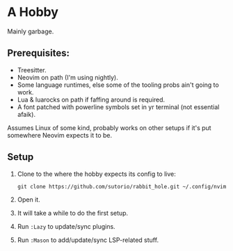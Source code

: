 # A Hobby

Mainly garbage.

## Prerequisites:

- Treesitter.
- Neovim on path (I'm using nightly).
- Some language runtimes, else some of the tooling probs ain't going to work.
- Lua & luarocks on path if faffing around is required.
- A font patched with powerline symbols set in yr terminal (not essential afaik).

Assumes Linux of some kind, probably works on other setups if it's put somewhere
Neovim expects it to be.

## Setup

1. Clone to the where the hobby expects its config to live:
    ```
    git clone https://github.com/sutorio/rabbit_hole.git ~/.config/nvim
    ```

2. Open it.
3. It will take a while to do the first setup.
4. Run `:Lazy` to update/sync plugins.
5. Run `:Mason` to add/update/sync LSP-related stuff.
